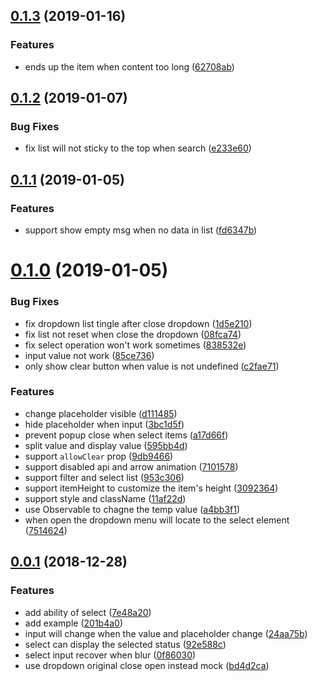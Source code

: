 ## [0.1.3](https://github.com/musicq/vi-select/compare/v0.1.2...v0.1.3) (2019-01-16)


### Features

* ends up the item when content too long ([62708ab](https://github.com/musicq/vi-select/commit/62708ab))



## [0.1.2](https://github.com/musicq/vi-select/compare/v0.1.1...v0.1.2) (2019-01-07)


### Bug Fixes

* fix list will not sticky to the top when search ([e233e60](https://github.com/musicq/vi-select/commit/e233e60))



## [0.1.1](https://github.com/musicq/vi-select/compare/v0.1.0...v0.1.1) (2019-01-05)


### Features

* support show empty msg when no data in list ([fd6347b](https://github.com/musicq/vi-select/commit/fd6347b))



# [0.1.0](https://github.com/musicq/vi-select/compare/v0.0.1...v0.1.0) (2019-01-05)


### Bug Fixes

* fix dropdown list tingle after close dropdown ([1d5e210](https://github.com/musicq/vi-select/commit/1d5e210))
* fix list not reset when close the dropdown ([08fca74](https://github.com/musicq/vi-select/commit/08fca74))
* fix select operation won't work sometimes ([838532e](https://github.com/musicq/vi-select/commit/838532e))
* input value not work ([85ce736](https://github.com/musicq/vi-select/commit/85ce736))
* only show clear button when value is not undefined ([c2fae71](https://github.com/musicq/vi-select/commit/c2fae71))


### Features

* change placeholder visible ([d111485](https://github.com/musicq/vi-select/commit/d111485))
* hide placeholder when input ([3bc1d5f](https://github.com/musicq/vi-select/commit/3bc1d5f))
* prevent popup close when select items ([a17d66f](https://github.com/musicq/vi-select/commit/a17d66f))
* split value and display value ([595bb4d](https://github.com/musicq/vi-select/commit/595bb4d))
* support `allowClear` prop ([9db9466](https://github.com/musicq/vi-select/commit/9db9466))
* support disabled api and arrow animation ([7101578](https://github.com/musicq/vi-select/commit/7101578))
* support filter and select list ([953c306](https://github.com/musicq/vi-select/commit/953c306))
* support itemHeight to customize the item's height ([3092364](https://github.com/musicq/vi-select/commit/3092364))
* support style and className ([11af22d](https://github.com/musicq/vi-select/commit/11af22d))
* use Observable to chagne the temp value ([a4bb3f1](https://github.com/musicq/vi-select/commit/a4bb3f1))
* when open the dropdown menu will locate to the select element ([7514624](https://github.com/musicq/vi-select/commit/7514624))



## [0.0.1](https://github.com/musicq/vi-select/compare/24aa75b...v0.0.1) (2018-12-28)


### Features

* add ability of select ([7e48a20](https://github.com/musicq/vi-select/commit/7e48a20))
* add example ([201b4a0](https://github.com/musicq/vi-select/commit/201b4a0))
* input will change when the value and placeholder change ([24aa75b](https://github.com/musicq/vi-select/commit/24aa75b))
* select can display the selected status ([92e588c](https://github.com/musicq/vi-select/commit/92e588c))
* select input recover when blur ([0f86030](https://github.com/musicq/vi-select/commit/0f86030))
* use dropdown original close open instead mock ([bd4d2ca](https://github.com/musicq/vi-select/commit/bd4d2ca))



